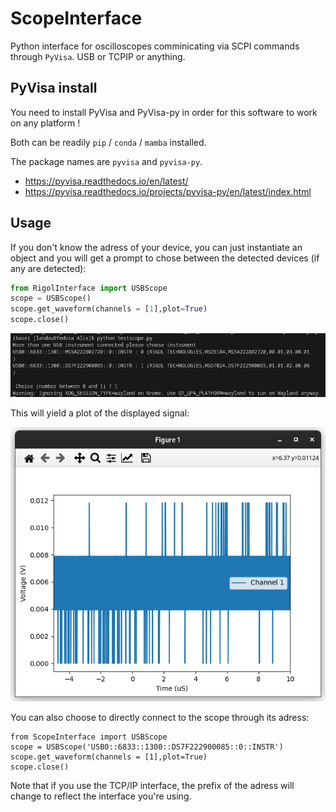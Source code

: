 # ScopeInterface
Python interface for oscilloscopes comminicating via SCPI commands through `PyVisa`. USB or TCPIP or anything.

## PyVisa install

You need to install PyVisa and PyVisa-py in order for this software to work on any platform !

Both can be readily `pip` / `conda` / `mamba` installed.

The package names are `pyvisa` and `pyvisa-py`.

- https://pyvisa.readthedocs.io/en/latest/
- https://pyvisa.readthedocs.io/projects/pyvisa-py/en/latest/index.html

## Usage

If you don't know the adress of your device, you can just instantiate an object and you will get a prompt to chose between the detected devices (if any are detected):
```python
from RigolInterface import USBScope
scope = USBScope()
scope.get_waveform(channels = [1],plot=True)
scope.close()
```
![toto](device_choice.png)

This will yield a plot of the displayed signal:

![tototo](plot.png)

You can also choose to directly connect to the scope through its adress:

```þython
from ScopeInterface import USBScope
scope = USBScope('USB0::6833::1300::DS7F222900085::0::INSTR')  
scope.get_waveform(channels = [1],plot=True)
scope.close()
```

Note that if you use the TCP/IP interface, the prefix of the adress will change to reflect the interface you're using.
